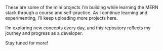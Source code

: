 These are some of the mini projects I'm building while learning the MERN stack through a course and self-practice. As I continue learning and experimenting, I’ll keep uploading more projects here.

I’m exploring new concepts every day, and this repository reflects my journey and progress as a developer.

Stay tuned for more!
